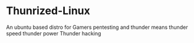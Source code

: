 # Thunrized-Linux
An ubuntu based distro
for Gamers pentesting and thunder means thunder speed thunder power Thunder hacking 
